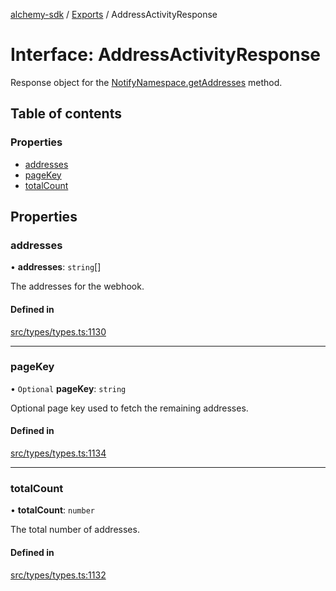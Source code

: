[alchemy-sdk](../README.md) / [Exports](../modules.md) / AddressActivityResponse

# Interface: AddressActivityResponse

Response object for the [NotifyNamespace.getAddresses](../classes/NotifyNamespace.md#getaddresses) method.

## Table of contents

### Properties

- [addresses](AddressActivityResponse.md#addresses)
- [pageKey](AddressActivityResponse.md#pagekey)
- [totalCount](AddressActivityResponse.md#totalcount)

## Properties

### addresses

• **addresses**: `string`[]

The addresses for the webhook.

#### Defined in

[src/types/types.ts:1130](https://github.com/alchemyplatform/alchemy-sdk-js/blob/70f9997/src/types/types.ts#L1130)

___

### pageKey

• `Optional` **pageKey**: `string`

Optional page key used to fetch the remaining addresses.

#### Defined in

[src/types/types.ts:1134](https://github.com/alchemyplatform/alchemy-sdk-js/blob/70f9997/src/types/types.ts#L1134)

___

### totalCount

• **totalCount**: `number`

The total number of addresses.

#### Defined in

[src/types/types.ts:1132](https://github.com/alchemyplatform/alchemy-sdk-js/blob/70f9997/src/types/types.ts#L1132)
